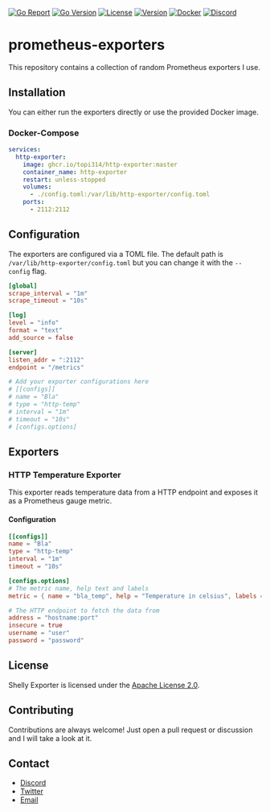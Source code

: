 [![Go Report](https://goreportcard.com/badge/github.com/topi314/prometheus-exporters)](https://goreportcard.com/report/github.com/topi314/prometheus-exporters)
[![Go Version](https://img.shields.io/github/go-mod/go-version/topi314/prometheus-exporters)](https://golang.org/doc/devel/release.html)
[![License](https://img.shields.io/github/license/topi314/prometheus-exporters)](LICENSE)
[![Version](https://img.shields.io/github/v/tag/topi314/prometheus-exporters?label=release)](https://github.com/topi314/prometheus-exporters/releases/latest)
[![Docker](https://github.com/topi314/prometheus-exporters/actions/workflows/build.yml/badge.svg)](https://github.com/topi314/prometheus-exporters/actions/workflows/build.yml)
[![Discord](https://discordapp.com/api/guilds/608506410803658753/embed.png?style=shield)](https://discord.gg/sD3ABd5)

# prometheus-exporters

This repository contains a collection of random Prometheus exporters I use.

## Installation

You can either run the exporters directly or use the provided Docker image.

### Docker-Compose

```yaml
services:
  http-exporter:
    image: ghcr.io/topi314/http-exporter:master
    container_name: http-exporter
    restart: unless-stopped
    volumes:
      - ./config.toml:/var/lib/http-exporter/config.toml
    ports:
      - 2112:2112
```

## Configuration

The exporters are configured via a TOML file. The default path is `/var/lib/http-exporter/config.toml` but you can change it with the `--config` flag.

```toml
[global]
scrape_interval = "1m"
scrape_timeout = "10s"

[log]
level = "info"
format = "text"
add_source = false

[server]
listen_addr = ":2112"
endpoint = "/metrics"

# Add your exporter configurations here
# [[configs]]
# name = "Bla"
# type = "http-temp"
# interval = "1m"
# timeout = "10s"
# [configs.options]
```

## Exporters

### HTTP Temperature Exporter

This exporter reads temperature data from a HTTP endpoint and exposes it as a Prometheus gauge metric.

#### Configuration

```toml
[[configs]]
name = "Bla"
type = "http-temp"
interval = "1m"
timeout = "10s"

[configs.options]
# The metric name, help text and labels
metric = { name = "bla_temp", help = "Temperature in celsius", labels = { name = "bla" } }

# The HTTP endpoint to fetch the data from
address = "hostname:port"
insecure = true
username = "user"
password = "password"
```

## License

Shelly Exporter is licensed under the [Apache License 2.0](LICENSE).

## Contributing

Contributions are always welcome! Just open a pull request or discussion and I will take a look at it.

## Contact

- [Discord](https://discord.gg/sD3ABd5)
- [Twitter](https://twitter.com/topi3141)
- [Email](mailto:hi@topi.wtf)
